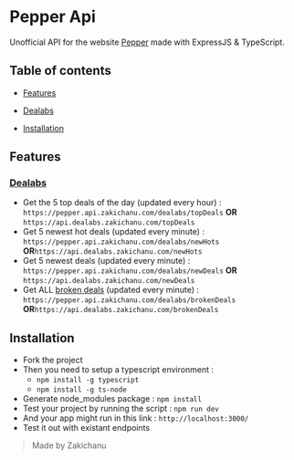 # Pepper Api

Unofficial API for the website [Pepper](https://www.pepper.com/) made with ExpressJS & TypeScript. 

## Table of contents

- [Features](#features)
 * [Dealabs](#dealabs)
- [Installation](#installation)


## Features

### [Dealabs](https://www.dealabs.com/)

- Get the 5 top deals of the day (updated every hour) : ```https://pepper.api.zakichanu.com/dealabs/topDeals``` **OR** ```https://api.dealabs.zakichanu.com/topDeals```
- Get 5 newest hot deals (updated every minute) : ```https://pepper.api.zakichanu.com/dealabs/newHots``` **OR**```https://api.dealabs.zakichanu.com/newHots```
- Get 5 newest deals (updated every minute) : ```https://pepper.api.zakichanu.com/dealabs/newDeals``` **OR** ```https://api.dealabs.zakichanu.com/newDeals```
- Get ALL [broken deals](https://www.dealabs.com/groupe/erreur-de-prix) (updated every minute) : ```https://pepper.api.zakichanu.com/dealabs/brokenDeals``` **OR**```https://api.dealabs.zakichanu.com/brokenDeals```



## Installation

- Fork the project
- Then you need to setup a typescript environment : 
  * ```npm install -g typescript```
  * ```npm install -g ts-node```
- Generate node_modules package : ```npm install```
- Test your project by running the script : ```npm run dev```
- And your app might run in this link : ```http://localhost:3000/```
- Test it out with existant endpoints


> Made by Zakichanu
